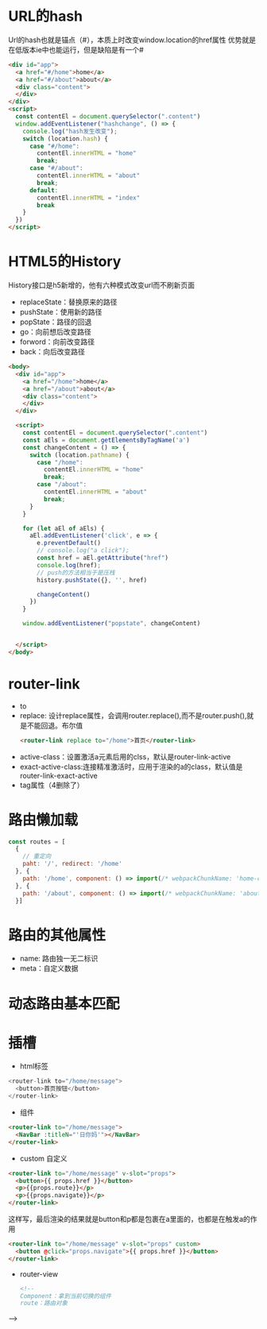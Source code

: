 # URL的hash
Url的hash也就是锚点（#），本质上时改变window.location的href属性
优势就是在低版本ie中也能运行，但是缺陷是有一个#
```html
<div id="app">
  <a href="#/home">home</a>
  <a href="#/about">about</a>
  <div class="content">
  </div>
</div>
<script>
  const contentEl = document.querySelector(".content")
  window.addEventListener("hashchange", () => {
    console.log("hash发生改变");
    switch (location.hash) {
      case "#/home":
        contentEl.innerHTML = "home"
        break;
      case "#/about":
        contentEl.innerHTML = "about"
        break;
      default:
        contentEl.innerHTML = "index"
        break
    }
  })
</script>
```

# HTML5的History
History接口是h5新增的，他有六种模式改变url而不刷新页面
- replaceState：替换原来的路径
- pushState：使用新的路径
- popState：路径的回退
- go：向前想后改变路径
- forword：向前改变路径
- back：向后改变路径

```html
<body>
  <div id="app">
    <a href="/home">home</a>
    <a href="/about">about</a>
    <div class="content">
    </div>
  </div>

  <script>
    const contentEl = document.querySelector(".content")
    const aEls = document.getElementsByTagName('a')
    const changeContent = () => {
      switch (location.pathname) {
        case "/home":
          contentEl.innerHTML = "home"
          break;
        case "/about":
          contentEl.innerHTML = "about"
          break;
      }
    }

    for (let aEl of aEls) {
      aEl.addEventListener('click', e => {
        e.preventDefault()
        // console.log("a click");
        const href = aEl.getAttribute("href")
        console.log(href);
        // push的方法相当于是压栈
        history.pushState({}, '', href)

        changeContent()
      })
    }

    window.addEventListener("popstate", changeContent)


  </script>
</body>
```

# router-link
- to
- replace: 设计replace属性，会调用router.replace(),而不是router.push(),就是不能回退。布尔值
  ```html
  <router-link replace to="/home">首页</router-link>
  ```
- active-class：设置激活a元素后用的clss，默认是router-link-active
- exact-active-class:连接精准激活时，应用于渲染的a的class，默认值是router-link-exact-active
- tag属性（4删除了）

# 路由懒加载
```js
const routes = [
  {
    // 重定向
    paht: '/', redirect: '/home'
  }, {
    path: '/home', component: () => import(/* webpackChunkName: 'home-chunk' */"../pages/Home.vue")
  }, {
    path: '/about', component: () => import(/* webpackChunkName: 'about-chunk' */"../pages/About.vue")
  }]
```

# 路由的其他属性
- name: 路由独一无二标识
- meta：自定义数据

# 动态路由基本匹配

# 插槽

- html标签
```js
<router-link to="/home/message">
  <button>首页按钮</button>
</router-link>
```

- 组件
```html
<router-link to="/home/message">
  <NavBar :titleN="'日你妈'"></NavBar>
</router-link>
```

- custom 自定义
```html
<router-link to="/home/message" v-slot="props">
  <button>{{ props.href }}</button>
  <p>{{props.route}}</p>
  <p>{{props.navigate}}</p>
</router-link>
```
这样写，最后渲染的结果就是button和p都是包裹在a里面的，也都是在触发a的作用
```html
<router-link to="/home/message" v-slot="props" custom>
  <button @click="props.navigate">{{ props.href }}</button>
</router-link>
```

- router-view
  ```html
  <!-- 
  Component：拿到当前切换的组件
  route：路由对象
 -->
  <router-view v-slot="props">
    <transition name="yun">
      <keep-alive>
        <component :is="props.Component"></component>
      </keep-alive>
    </transition>
  </router-view>
  ```